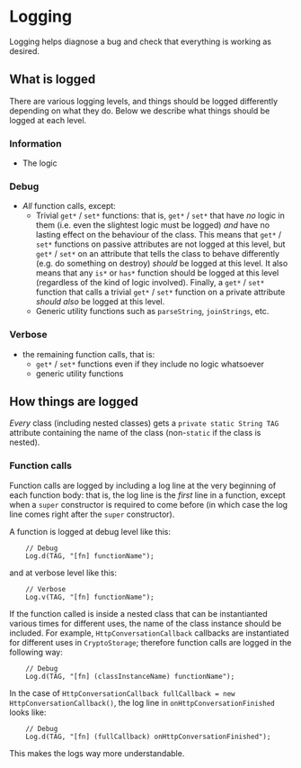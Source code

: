 # Logging

Logging helps diagnose a bug and check that everything is working as desired. 


## What is logged
There are various logging levels, and things should be logged differently depending on what they do. Below we describe what things should be logged at each level.


### Information

 * The logic


### Debug

 * _All_ function calls, except:
    * Trivial `get*` / `set*` functions: that is, `get*` / `set*` that have _no_ logic in them (i.e. even the slightest logic must be logged) _and_ have no lasting effect on the behaviour of the class. This means that `get*` / `set*` functions on passive attributes are not logged at this level, but `get*` / `set*` on an attribute that tells the class to behave differently (e.g. do something on destroy) _should_ be logged at this level. It also means that any `is*` or `has*` function should be logged at this level (regardless of the kind of logic involved). Finally, a `get*` / `set*` function that calls a trivial `get*` / `set*` function on a private attribute _should also_ be logged at this level.
    * Generic utility functions such as `parseString`, `joinStrings`, etc.


### Verbose

 * the remaining function calls, that is:
    * `get*` / `set*` functions even if they include no logic whatsoever
    * generic utility functions


## How things are logged

_Every_ class (including nested classes) gets a `private static String TAG` attribute containing the name of the class (non-`static` if the class is nested).


### Function calls

Function calls are logged by including a log line at the very beginning of each function body: that is, the log line is the _first_ line in a function, except when a `super` constructor is required to come before (in which case the log line comes right after the `super` constructor).

A function is logged at debug level like this:

        // Debug
        Log.d(TAG, "[fn] functionName");

and at verbose level like this:

        // Verbose
        Log.v(TAG, "[fn] functionName");

If the function called is inside a nested class that can be instantianted various times for different uses, the name of the class instance should be included. For example, `HttpConversationCallback` callbacks are instantiated for different uses in `CryptoStorage`; therefore function calls are logged in the following way:

        // Debug
        Log.d(TAG, "[fn] (classInstanceName) functionName");

In the case of `HttpConversationCallback fullCallback = new HttpConversationCallback()`, the log line in `onHttpConversationFinished` looks like:

        // Debug
        Log.d(TAG, "[fn] (fullCallback) onHttpConversationFinished");

This makes the logs way more understandable.